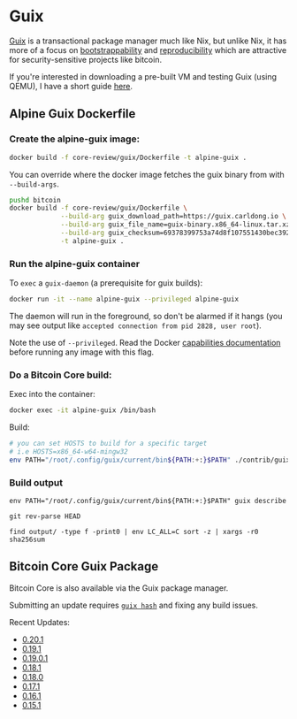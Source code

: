# Guix

[Guix](https://www.gnu.org/software/guix/) is a transactional package manager much like Nix, but unlike Nix, it has more of a focus on [bootstrappability](https://www.gnu.org/software/guix/manual/en/html_node/Bootstrapping.html) and [reproducibility](https://www.gnu.org/software/guix/blog/tags/reproducible-builds/) which are attractive for security-sensitive projects like bitcoin.

If you're interested in downloading a pre-built VM and testing Guix (using QEMU), I have a short guide [here](vm-intro.md).

## Alpine Guix Dockerfile

### Create the alpine-guix image:

```bash
docker build -f core-review/guix/Dockerfile -t alpine-guix .
```

You can override where the docker image fetches the guix binary from with `--build-args`.

```bash
pushd bitcoin
docker build -f core-review/guix/Dockerfile \
             --build-arg guix_download_path=https://guix.carldong.io \
             --build-arg guix_file_name=guix-binary.x86_64-linux.tar.xz \
             --build-arg guix_checksum=69378399753a74d8f107551430bec3923958f6cdd1cf956851dd6e186adc9605 \
             -t alpine-guix .
```

### Run the alpine-guix container

To `exec` a `guix-daemon` (a prerequisite for guix builds):

```bash
docker run -it --name alpine-guix --privileged alpine-guix
```

The daemon will run in the foreground, so don't be alarmed if it hangs (you may see output like `accepted connection from pid 2828, user root`).

Note the use of `--privileged`. Read the Docker [capabilities documentation](https://docs.docker.com/engine/reference/run/#runtime-privilege-and-linux-capabilities) before running any image with this flag.

### Do a Bitcoin Core build:

Exec into the container:

```bash
docker exec -it alpine-guix /bin/bash
```

Build:

```bash
# you can set HOSTS to build for a specific target
# i.e HOSTS=x86_64-w64-mingw32
env PATH="/root/.config/guix/current/bin${PATH:+:}$PATH" ./contrib/guix/guix-build.sh
```

### Build output
```
env PATH="/root/.config/guix/current/bin${PATH:+:}$PATH" guix describe

git rev-parse HEAD

find output/ -type f -print0 | env LC_ALL=C sort -z | xargs -r0 sha256sum
```

## Bitcoin Core Guix Package

Bitcoin Core is also available via the Guix package manager.

Submitting an update requires [`guix hash`](https://guix.gnu.org/manual/en/html_node/Invoking-guix-hash.html#Invoking-guix-hash) and fixing any build issues. 

Recent Updates:

* [0.20.1](https://git.savannah.gnu.org/cgit/guix.git/commit/?id=fa268b28e1ccc392c85846810d836034c96df3c0)
* [0.19.1](https://git.savannah.gnu.org/cgit/guix.git/commit/?id=90799c35bd9cadaf7c28be5ea6e41ec692d5b4a4)
* [0.19.0.1](https://git.savannah.gnu.org/cgit/guix.git/commit/?id=4730878b81a84e54408917c17f4b80e354423d61)
* [0.18.1](https://git.savannah.gnu.org/cgit/guix.git/commit/?id=1219a7cc0521e4916287acd265e50b0af2bfb336)
* [0.18.0](https://git.savannah.gnu.org/cgit/guix.git/commit/?id=bcfc54fff80ef6a11fc53c61db333a8065bbfeef)
* [0.17.1](https://git.savannah.gnu.org/cgit/guix.git/commit/?id=0a59cc6e8590fc6c2c56dc35aca5c4b558d67901)
* [0.16.1](https://git.savannah.gnu.org/cgit/guix.git/commit/?id=6f88285ab1b3a3df8fe8247db5fd92801ec477cf)
* [0.15.1](https://git.savannah.gnu.org/cgit/guix.git/commit/?id=0632c6a84d61c85e9e75a84b345853f52252f234)
